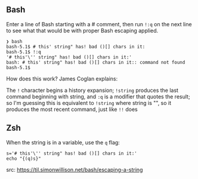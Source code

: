 ## Bash

Enter a line of Bash starting with a # comment, then run `!:q` on the next line to see what that would be with proper Bash escaping applied.

```shell
❯ bash
bash-5.1$ # this' string" has! bad ()[] chars in it:
bash-5.1$ !:q
'# this'\'' string" has! bad ()[] chars in it:'
bash: # this' string" has! bad ()[] chars in it:: command not found
bash-5.1$
```

How does this work? James Coglan explains:

The `!` character begins a history expansion; `!string` produces the last command beginning with string, and `:q` is a modifier that quotes the result; so I'm guessing this is equivalent to `!string` where string is "", so it produces the most recent command, just like `!!` does

## Zsh

When the string is in a variable, use the `q` flag:

```shell
s='# this'\'' string" has! bad ()[] chars in it:'
echo "{(q)s}"
```

src: https://til.simonwillison.net/bash/escaping-a-string

